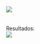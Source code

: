 <br>
<br>
<img src="https://i.imgur.com/gBTGNth.png">
<br>
<br>
<br>
Resultados:
<br>
<img src="https://i.imgur.com/f20ESND.png">
